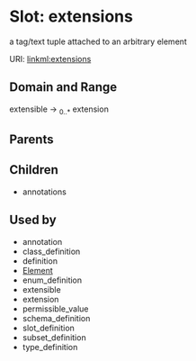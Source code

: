 
# Slot: extensions


a tag/text tuple attached to an arbitrary element

URI: [linkml:extensions](https://w3id.org/linkml/extensions)


## Domain and Range

extensible &#8594;  <sub>0..*</sub> extension

## Parents


## Children

 *  annotations

## Used by

 * annotation
 * class_definition
 * definition
 * [Element](Element.md)
 * enum_definition
 * extensible
 * extension
 * permissible_value
 * schema_definition
 * slot_definition
 * subset_definition
 * type_definition
